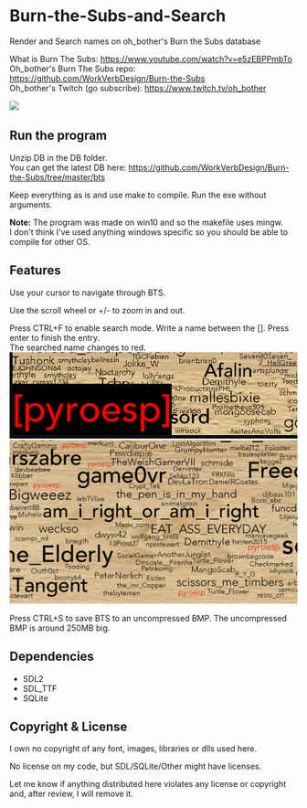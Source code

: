 # Burn-the-Subs-and-Search

Render and Search names on oh_bother's Burn the Subs database


What is Burn The Subs: https://www.youtube.com/watch?v=e5zEBPPmbTo  
Oh_bother's Burn The Subs repo: https://github.com/WorkVerbDesign/Burn-the-Subs  
Oh_bother's Twitch (go subscribe): https://www.twitch.tv/oh_bother  

![](./bts.png)

## Run the program

Unzip DB in the DB folder.  
You can get the latest DB here: https://github.com/WorkVerbDesign/Burn-the-Subs/tree/master/bts

Keep everything as is and use make to compile.
Run the exe without arguments.

**Note:** The program was made on win10 and so the makefile uses mingw.  
I don't think I've used anything windows specific so you should be able to compile for other OS.

## Features
Use your cursor to navigate through BTS.  

Use the scroll wheel or +/- to zoom in and out.

Press CTRL+F to enable search mode. Write a name between the []. Press enter to finish the entry.  
The searched name changes to red.
![](./bts_search1.png)  
![](./bts_search2.png)

Press CTRL+S to save BTS to an uncompressed BMP. The uncompressed BMP is around 250MB big.  

## Dependencies
- SDL2
- SDL_TTF
- SQLite
 
## Copyright & License

I own no copyright of any font, images, libraries or dlls used here.  

No license on my code, but SDL/SQLite/Other might have licenses.  


Let me know if anything distributed here violates any license or copyright and, after review, I will remove it.  
